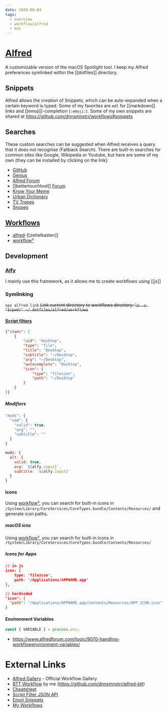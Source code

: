 ```yaml
---
date: 2020-08-04
tags:
  - overview
  - workflow/alfred
  - mac
---
```


# [Alfred](https://www.alfredapp.com)

A customizable version of the macOS Spotlight tool.
I keep my Alfred preferences symlinked within the [[dotfiles]] directory.

## Snippets
Alfred allows the creation of Snippets, which can be auto-expanded when a certain keyword is typed. Some of my favorites are `mdl` for [[markdown]] links and [[emoji]]-completion (`:emoji:`). Some of my own snippets are shared at https://github.com/dnnsmnstrr/workflows#snippets

## Searches
These custom searches can be suggested when Alfred receives a query that it does not recognise (Fallback Search). There are built-in searches for common sites like Google, Wikipedia or Youtube, but here are some of my own (they can be installed by clicking on the link):
- [GitHub](alfred://customsearch/Search%20GitHub%20for%20%27%7Bquery%7D%27/github/utf8/nospace/https%3A%2F%2Fgithub.com%2Fsearch%3Fq%3D%7Bquery%7D%26amp%3Bref%3Dopensearch)
- [Genius](alfred://customsearch/Search%20Genius%20for%20%27%7Bquery%7D%27/genius/utf8/nospace/https%3A%2F%2Fgenius.com%2Fsearch%3Fq%3D%7Bquery%7D)
- [Alfred Forum](alfred://customsearch/Search%20the%20Alfred%20Forum%20for%20%27%7Bquery%7D%27/forum/utf8/nospace/https%3A%2F%2Fwww.alfredforum.com%2Fsearch%2F%3Fq%3D%7Bquery%7D)
- [[bettertouchtool]] [Forum](alfred://customsearch/Search%20the%20BTT%20Community%20for%20%27%7Bquery%7D%27/btt/utf8/nospace/https%3A%2F%2Fcommunity.folivora.ai%2Fsearch%3Fq%3D%7Bquery%7D)
- [Know Your Meme](alfred://customsearch/Search%20Know%20Your%20Meme%20for%20%27%7Bquery%7D%27/kym/utf8/nospace/https%3A%2F%2Fknowyourmeme.com%2Fsearch%3Fq%3D%7Bquery%7D)
- [Urban Dictionary](alfred://customsearch/Search%20Urban%20Dictionary%20for%20%27%7Bquery%7D%27/ud/utf8/nospace/https%3A%2F%2Fwww.urbandictionary.com%2Fdefine.php%3Fterm%3D%7Bquery%7)
- [TV Tropes](alfred://customsearch/Search%20TV%20Tropes%20for%20%27%7Bquery%7D%27/trope/utf8/nospace/https%3A%2F%2Ftvtropes.org%2Fpmwiki%2Fsearch_result.php%3Fq%3D%7Bquery%7D)
- [Snopes](alfred://customsearch/Search%20Snopes%20for%20%27%7Bquery%7D%27/snopes/utf8/nospace/https%3A%2F%2Fwww.snopes.com%2F%3Fs%3D%7Bquery%7D)

## [Workflows](https://github.com/dnnsmnstrr/workflows)
- [alfred](https://github.com/dnnsmnstrr/alfred-zettelkasten)-[[zettelkasten]]
- [workflow²](https://github.com/dnnsmnstrr/alfred-workflow-workflow)

## Development

### [Alfy](https://github.com/sindresorhus/alfy)
I mainly use this framework, as it allows me to create workflows using [[js]]

### Symlinking
`npx alfred-link`
~~Link current directory to workflows directory: `ln -s "$(pwd)" ~/.dotfiles/alfred/workflows`~~

#### [Script filters](https://www.alfredapp.com/help/workflows/inputs/script-filter/json/)

```json
{"items": [
    {
        "uid": "desktop",
        "type": "file",
        "title": "Desktop",
        "subtitle": "~/Desktop",
        "arg": "~/Desktop",
        "autocomplete": "Desktop",
        "icon": {
            "type": "fileicon",
            "path": "~/Desktop"
        }
    }
]}
```
##### Modifiers
```js
"mods": {
  "cmd": {
    "valid": true,
    "arg": "",
    "subtitle": ""
  }
}

mods: {
  alt: {
    valid: true,
    arg: `${alfy.input}`,
    subtitle: `${alfy.input}`
  }
}
```
#### Icons
Using [workflow²](https://github.com/dnnsmnstrr/alfred-workflow), you can search for built-in icons in `/System/Library/CoreServices/CoreTypes.bundle/Contents/Resources/` and generate icon paths.

##### macOS icns
Using [workflow²](), you can search for built-in icons in `/System/Library/CoreServices/CoreTypes.bundle/Contents/Resources/`

##### Icons for Apps
```json
// in js
icon: {
    type: 'fileicon',
    path: '/Applications/APPNAME.app'
},

// hardcoded
"icon": {
  "path": "/Applications/APPNAME.app/Contents/Resources/APP_ICON.icns"
}
```

#### Environment Variables
```js
const { VARIABLE } = process.env;
```

- <https://www.alfredforum.com/topic/9070-handling-workflowenvironment-variables/>

# External Links

- [Alfred Gallery](https://alfred.app) - Official Workflow Gallery
- [BTT Workflow](https://alfred.app/workflows/dnnsmnstrr/btt/) by me (<https://github.com/dnnsmnstrr/alfred-btt>)
- [Cheatsheet](https://www.alfredapp.com/help/getting-started/cheatsheet/)
- [Script Filter JSON API](https://www.alfredapp.com/help/workflows/inputs/script-filter/json/)
- [Emoji Snippets](joelcalifa.com/blog/alfred-emoji-snippet-pack)
- [My Workflows](https://github.com/dnnsmnstrr/workflows)
